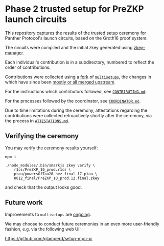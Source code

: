 # Phase 2 trusted setup for PreZKP launch circuits

This repository captures the results of the trusted setup ceremony for
Panther Protocol's launch circuits, based on the Groth16 proof system.

The circuits were compiled and the initial zkey generated using
[zkey-manager](https://github.com/appliedzkp/zkey-manager).

Each individual's contribution is in a subdirectory, numbered to
reflect the order of contributions.

Contributions were collected using a
[fork](https://github.com/aspiers/multisetups/tree/prezkp) of
[`multisetups`](https://github.com/appliedzkp/multisetups), the
changes in which have since been [mostly or all merged
upstream](https://github.com/appliedzkp/multisetups/pulls?q=is%3Apr+author%3Aaspiers+).

For the instructions which contributors followed, see
[`CONTRIBUTING.md`](CONTRIBUTING.md).

For the processes followed by the coordinator, see
[`COORDINATOR.md`](COORDINATOR.md).

Due to time limitations during the ceremony, attestations regarding
the contributions were collected retroactively shortly after the
ceremony, via the process in [`ATTESTATIONS.md`](ATTESTATIONS.md).

## Verifying the ceremony

You may verify the ceremony results yourself:

    npm i

    ./node_modules/.bin/snarkjs zkey verify \
        r1cs/PreZKP_10_prod.r1cs \
        ptau/powersOfTau28_hez_final_17.ptau \
        0012_final/PreZKP_10_prod.12.final.zkey

and check that the output looks good.

## Future work

Improvements to `multisetups` are
[ongoing](https://github.com/appliedzkp/multisetups/pulls?q=is%3Apr).

We may choose to conduct future ceremonies in an even more
user-friendly fashion, e.g. via the following web UI:

https://github.com/glamperd/setup-mpc-ui
